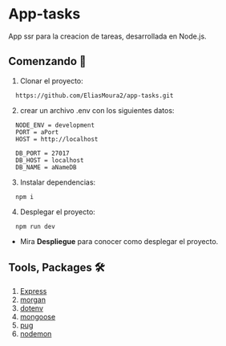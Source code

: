 # App-tasks
App ssr para la creacion de tareas, desarrollada en Node.js.
## Comenzando 🚀
1. Clonar el proyecto: 
```
  https://github.com/EliasMoura2/app-tasks.git
```
2. crear un archivo .env con los siguientes datos:
```
  NODE_ENV = development
  PORT = aPort
  HOST = http://localhost

  DB_PORT = 27017
  DB_HOST = localhost
  DB_NAME = aNameDB
```
3. Instalar dependencias:
```
  npm i
```
4. Desplegar el proyecto:
```
  npm run dev
```
- Mira **Despliegue** para conocer como desplegar el proyecto.
## Tools, Packages 🛠️
1. [Express](https://expressjs.com/)
2. [morgan](https://www.npmjs.com/package/morgan)
3. [dotenv](https://www.npmjs.com/package/dotenv)
4. [mongoose](https://mongoosejs.com/)
5. [pug](https://pugjs.org/api/getting-started.html)
6. [nodemon](https://nodemon.io/)
